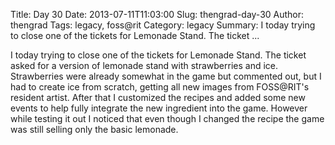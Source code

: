 Title: Day 30
Date: 2013-07-11T11:03:00
Slug: thengrad-day-30
Author: thengrad
Tags: legacy, foss@rit
Category: legacy
Summary: I today trying to close one of the tickets for Lemonade Stand. The ticket ... 

I today trying to close one of the tickets for Lemonade Stand. The ticket
asked for a version of lemonade stand with strawberries and ice. Strawberries
were already somewhat in the game but commented out, but I had to create ice
from scratch, getting all new images from FOSS@RIT's resident artist. After
that I customized the recipes and added some new events to help fully
integrate the new ingredient into the game. However while testing it out I
noticed that even though I changed the recipe the game was still selling only
the basic lemonade.

